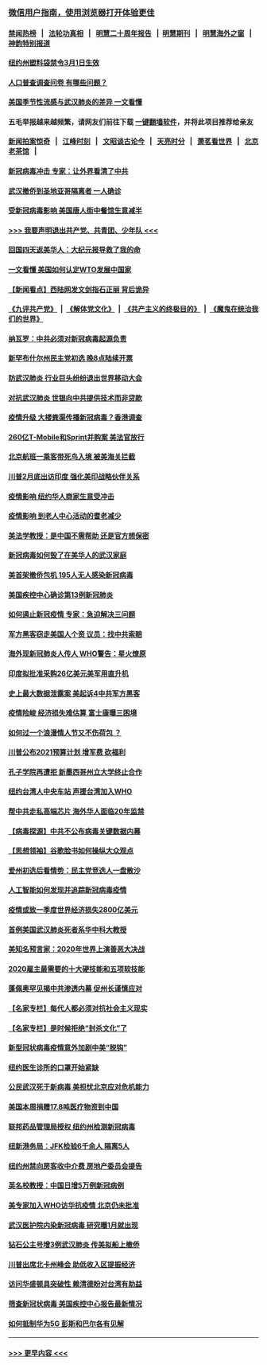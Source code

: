 ### [微信用户指南，使用浏览器打开体验更佳](https://github.com/gfw-breaker/banned-news1/blob/master/indexes/wechat-guide.md?t=0)
#### [禁闻热榜](热点新闻.md?t=0)  &nbsp;&nbsp;|&nbsp;&nbsp; [法轮功真相](https://github.com/gfw-breaker/truth/blob/master/README.md?t=0) &nbsp;&nbsp;|&nbsp;&nbsp; [明慧二十周年报告](https://github.com/gfw-breaker/mh-reports/blob/master/README.md?t=0) &nbsp;&nbsp;|&nbsp;&nbsp;[明慧期刊](https://github.com/gfw-breaker/mh-qikan) &nbsp;&nbsp;|&nbsp;&nbsp; [明慧海外之窗](https://github.com/gfw-breaker/mh-news/blob/master/README.md?t=0) &nbsp;&nbsp;|&nbsp;&nbsp; [神韵特别报道](https://github.com/gfw-breaker/mh-news/blob/master/shenyun.md?t=0)
#### [纽约州塑料袋禁令3月1日生效](../pages/nsc412/n11862832.md?t=02121922) 
#### [人口普查调查问卷  有哪些问题？](../pages/nsc412/n11862808.md?t=02121922) 
#### [美国季节性流感与武汉肺炎的差异 一文看懂](../pages/nsc412/n11862428.md?t=02121922) 
#### 五毛举报越来越频繁，请网友们前往下载 [一键翻墙软件](https://github.com/gfw-breaker/ssr-accounts)，并将此项目推荐给亲友
#### [新闻拍案惊奇](https://github.com/gfw-breaker/banned-news1/blob/master/pages/link4.md) &nbsp;&nbsp;|&nbsp;&nbsp; [江峰时刻](https://github.com/gfw-breaker/banned-news1/blob/master/pages/link4.md) &nbsp;&nbsp;|&nbsp;&nbsp; [文昭谈古论今](https://github.com/gfw-breaker/banned-news1/blob/master/pages/link4.md) &nbsp;&nbsp;|&nbsp;&nbsp; [天亮时分](https://github.com/gfw-breaker/banned-news1/blob/master/pages/link4.md) &nbsp;&nbsp;|&nbsp;&nbsp; [萧茗看世界](https://github.com/gfw-breaker/banned-news1/blob/master/pages/link4.md) &nbsp;&nbsp;|&nbsp;&nbsp; [北京老茶馆](https://github.com/gfw-breaker/banned-news1/blob/master/pages/link4.md) &nbsp;&nbsp;|&nbsp;&nbsp; 
#### [新冠病毒冲击 专家：让外界看清了中共](../pages/nsc412/n11862280.md?t=02121922) 
#### [武汉撤侨到圣地亚哥隔离者 一人确诊](../pages/nsc412/n11862460.md?t=02121922) 
#### [受新冠病毒影响 美国唐人街中餐馆生意减半](../pages/nsc412/n11861940.md?t=02121922) 
#### [>>> 我要声明退出共产党、共青团、少年队 <<<](https://github.com/begood0513/goodnews/blob/master/quit/letter.md) 
#### [回国四天返美华人：大纪元报导救了我的命](../pages/nsc412/n11862181.md?t=02121922) 
#### [一文看懂 美国如何认定WTO发展中国家](../pages/nsc412/n11862051.md?t=02121922) 
#### [【新闻看点】西陆网发文剑指石正丽 背后诡异](../pages/nsc412/n11861792.md?t=02121922) 
#### [《九评共产党》](https://github.com/begood0513/9ping.md/blob/master/README.md) &nbsp;|&nbsp; [《解体党文化》](../../../../jtdwh.md/blob/master/README.md)  &nbsp;|&nbsp; [《共产主义的终极目的》](../../../../gczydzjmd.md/blob/master/README.md) &nbsp;|&nbsp; [《魔鬼在统治我们的世界》](../../../../mgztzwmdsj.md/blob/master/README.md) 
#### [纳瓦罗：中共必须对新冠病毒起源负责](../pages/nsc412/n11861810.md?t=02121922) 
#### [新罕布什尔州民主党初选 晚8点陆续开票](../pages/nsc412/n11861872.md?t=02121922) 
#### [防武汉肺炎 行业巨头纷纷退出世界移动大会](../pages/nsc412/n11861795.md?t=02121922) 
#### [对抗武汉肺炎 世银向中共提供技术而非贷款](../pages/nsc412/n11861652.md?t=02121922) 
#### [疫情升级 大楼粪渠传播新冠病毒？香港调查](../pages/nsc412/n11861556.md?t=02121922) 
#### [260亿T-Mobile和Sprint并购案 美法官放行](../pages/nsc412/n11861511.md?t=02121922) 
#### [北京航班一乘客带死鸟入境 被美海关拦截](../pages/nsc412/n11861317.md?t=02121922) 
#### [川普2月底出访印度 强化美印战略伙伴关系](../pages/nsc412/n11860557.md?t=02121922) 
#### [疫情影响  纽约华人商家生意受冲击](../pages/nsc412/n11860284.md?t=02121922) 
#### [疫情影响  到老人中心活动的耆老减少](../pages/nsc412/n11860199.md?t=02121922) 
#### [美法学教授：是中国不需帮助 还是官方想保密](../pages/nsc412/n11859492.md?t=02121922) 
#### [新冠病毒如何毁了在美华人的武汉家庭](../pages/nsc412/n11859524.md?t=02121922) 
#### [美首架撤侨包机 195人无人感染新冠病毒](../pages/nsc412/n11859908.md?t=02121922) 
#### [美国疾控中心确诊第13例新冠肺炎](../pages/nsc412/n11859966.md?t=02121922) 
#### [如何遏止新冠疫情 专家：急迫解决三问题](../pages/nsc412/n11859685.md?t=02121922) 
#### [军方黑客窃走美国人个资 议员：找中共索赔](../pages/nsc412/n11859371.md?t=02121922) 
#### [海外现新冠肺炎人传人 WHO警告：星火燎原](../pages/nsc412/n11859252.md?t=02121922) 
#### [印度拟批准采购26亿美元美军用直升机](../pages/nsc412/n11859143.md?t=02121922) 
#### [史上最大数据泄露案 美起诉4中共军方黑客](../pages/nsc412/n11859115.md?t=02121922) 
#### [疫情险峻 经济损失难估算 富士康曝三困境](../pages/nsc412/n11859120.md?t=02121922) 
#### [如何过一个浪漫情人节又不伤荷包 ？](../pages/nsc412/n11858969.md?t=02121922) 
#### [川普公布2021预算计划 增军费 砍福利](../pages/nsc412/n11859012.md?t=02121922) 
#### [孔子学院再遭拒 新墨西哥州立大学终止合作](../pages/nsc412/n11858661.md?t=02121922) 
#### [纽约台湾人中央车站  声援台湾加入WHO](../pages/nsc412/n11857757.md?t=02121922) 
#### [帮中共走私高端芯片 海外华人面临20年监禁](../pages/nsc412/n11855016.md?t=02121922) 
#### [【病毒探源】中共不公布病毒关键数据内幕](../pages/nsc412/n11856584.md?t=02121922) 
#### [【思想领袖】谷歌脸书如何操纵大众观点](../pages/nsc412/n11680874.md?t=02121922) 
#### [爱州初选后看情势：民主党竞选人一盘散沙](../pages/nsc412/n11856557.md?t=02121922) 
#### [人工智能如何发现并追踪新冠病毒疫情](../pages/nsc412/n11856398.md?t=02121922) 
#### [疫情或致一季度世界经济损失2800亿美元](../pages/nsc412/n11855639.md?t=02121922) 
#### [首例美国武汉肺炎死者系华中科大教授](../pages/nsc412/n11855500.md?t=02121922) 
#### [美知名预言家：2020年世界上演善恶大决战](../pages/nsc412/n11855418.md?t=02121922) 
#### [2020雇主最需要的十大硬技能和五项软技能](../pages/nsc412/n11850953.md?t=02121922) 
#### [蓬佩奥罕见揭中共渗透内幕 促州长谨慎应对](../pages/nsc412/n11854685.md?t=02121922) 
#### [【名家专栏】每代人都必须对抗社会主义现实](../pages/nsc412/n11831412.md?t=02121922) 
#### [【名家专栏】是时候拒绝“封杀文化”了](../pages/nsc412/n11814093.md?t=02121922) 
#### [新型冠状病毒疫情意外加剧中美“脱钩”](../pages/nsc412/n11854475.md?t=02121922) 
#### [纽约医生诊所的口罩开始紧缺](../pages/nsc412/n11853364.md?t=02121922) 
#### [公民武汉死于新病毒 美担忧北京应对危机能力](../pages/nsc412/n11854331.md?t=02121922) 
#### [美国本周捐赠17.8吨医疗物资到中国](../pages/nsc412/n11854269.md?t=02121922) 
#### [联邦药品管理局授权  纽约州检测新冠病毒](../pages/nsc412/n11853371.md?t=02121922) 
#### [纽新港务局：JFK检验6千余人  隔离5人](../pages/nsc412/n11853366.md?t=02121922) 
#### [纽约州禁向房客收中介费  房地产委员会提告](../pages/nsc412/n11853360.md?t=02121922) 
#### [英名校教授：中国日增5万例新冠病例](../pages/nsc412/n11854174.md?t=02121922) 
#### [美专家加入WHO访华抗疫情 北京仍未批准](../pages/nsc412/n11854043.md?t=02121922) 
#### [武汉医护院内染新冠病毒 研究曝1月就出现](../pages/nsc412/n11852928.md?t=02121922) 
#### [钻石公主号增3例武汉肺炎 传美拟船上撤侨](../pages/nsc412/n11853240.md?t=02121922) 
#### [川普出席北卡州峰会 助低收入区提振经济](../pages/nsc412/n11853232.md?t=02121922) 
#### [访问华盛顿具突破性 赖清德盼对台湾有助益](../pages/nsc412/n11853129.md?t=02121922) 
#### [筛查新冠状病毒 美国疾控中心报告最新情况](../pages/nsc412/n11853070.md?t=02121922) 
#### [如何抵制华为5G 彭斯和巴尔各有见解](../pages/nsc412/n11852535.md?t=02121922) 

----
#### [ >>> 更早内容 <<< ](../indexes/nsc412-earlier.md)
